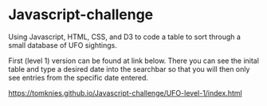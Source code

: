 # Javascript-challenge

Using Javascript, HTML, CSS, and D3 to code a table to sort through a small database of UFO sightings.

First (level 1) version can be found at link below.  There you can see the inital table and type a desired date into the searchbar so that you will then only see entries from the specific date entered.

https://tomknies.github.io/Javascript-challenge/UFO-level-1/index.html
